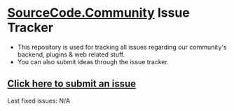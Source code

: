 # [SourceCode.Community](http://sourcecode.community) Issue Tracker

 - This repository is used for tracking all issues regarding our community's backend, plugins & web related stuff.
 - You can also submit ideas through the issue tracker.

## [Click here to submit an issue](https://github.com/meev/SourceCode/issues/new)

Last fixed issues:
N/A
